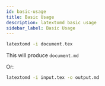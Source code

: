 ```yaml
---
id: basic-usage
title: Basic Usage
description: latextomd basic usage
sidebar_label: Basic Usage
---
```


```bash
latextomd -i document.tex
```

This will produce `document.md`

Or:

```bash
latextomd -i input.tex -o output.md
```
